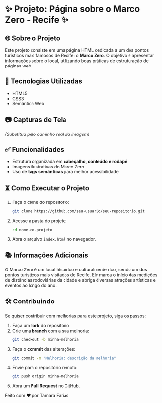 # ✨ Projeto: Página sobre o Marco Zero - Recife ✨

## 🌐 Sobre o Projeto

Este projeto consiste em uma página HTML dedicada a um dos pontos turísticos mais famosos de Recife: o **Marco Zero**. O objetivo é apresentar informações sobre o local, utilizando boas práticas de estruturação de páginas web.

## 🔧 Tecnologias Utilizadas

- HTML5
- CSS3
- Semântica Web

## 📷 Capturas de Tela

&#x20;*(Substitua pelo caminho real da imagem)*

## ✅ Funcionalidades

- Estrutura organizada em **cabeçalho, conteúdo e rodapé**
- Imagens ilustrativas do Marco Zero
- Uso de **tags semânticas** para melhor acessibilidade

## ⏳ Como Executar o Projeto

1. Faça o clone do repositório:
   ```bash
   git clone https://github.com/seu-usuario/seu-repositorio.git
   ```
2. Acesse a pasta do projeto:
   ```bash
   cd nome-do-projeto
   ```
3. Abra o arquivo `index.html` no navegador.

## 📚 Informações Adicionais

O Marco Zero é um local histórico e culturalmente rico, sendo um dos pontos turísticos mais visitados de Recife. Ele marca o início das medições de distâncias rodoviárias da cidade e abriga diversas atrações artísticas e eventos ao longo do ano.

## 🛠 Contribuindo

Se quiser contribuir com melhorias para este projeto, siga os passos:

1. Faça um **fork** do repositório
2. Crie uma **branch** com a sua melhoria:
   ```bash
   git checkout -b minha-melhoria
   ```
3. Faça o **commit** das alterações:
   ```bash
   git commit -m "Melhoria: descrição da melhoria"
   ```
4. Envie para o repositório remoto:
   ```bash
   git push origin minha-melhoria
   ```
5. Abra um **Pull Request** no GitHub.

Feito com ❤️ por Tamara Farias

